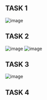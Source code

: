 ## TASK 1
![image](https://github.com/user-attachments/assets/ba7db0c7-fbc8-4866-8b97-8c434a55502a)

## TASK 2
![image](https://github.com/user-attachments/assets/4217d438-b44c-4308-adc9-2c3776be9abe)
![image](https://github.com/user-attachments/assets/73f73c33-676c-47ac-b5c7-d9f0b7d82d12)

## TASK 3
![image](https://github.com/user-attachments/assets/cc46168f-41ad-43b8-b647-067340998a8e)

## TASK 4
